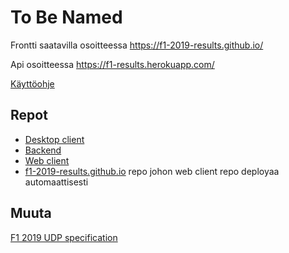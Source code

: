 # To Be Named

Frontti saatavilla osoitteessa https://f1-2019-results.github.io/

Api osoitteessa https://f1-results.herokuapp.com/

[Käyttöohje](/käyttöohje.md)

## Repot

* [Desktop client](https://github.com/FINDarkside/tobenamed-desktop-client)
* [Backend](https://github.com/FINDarkside/tobenamed-backend)
* [Web client](https://github.com/FINDarkside/tobenamed-web-client)
* [f1-2019-results.github.io](f1-2019-results/f1-2019-results.github.io) repo johon web client repo deployaa automaattisesti

## Muuta

[F1 2019 UDP specification](https://forums.codemasters.com/topic/44592-f1-2019-udp-specification/)
